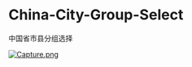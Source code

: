 # China-City-Group-Select
中国省市县分组选择

[![Capture.png](https://s14.postimg.org/qa07yhgz5/Capture.png)](https://postimg.org/image/xd83e3mel/)
